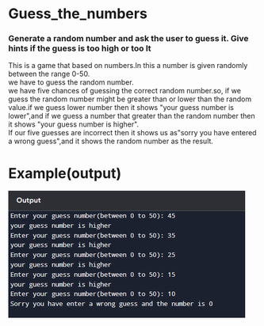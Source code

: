   # Guess_the_numbers
### Generate a random number and ask the user to guess it. Give hints if the guess is too high or too lt  
 This is a game that based on numbers.In this a number is given randomly between the range 0-50.   
 we have to guess the random number.     
 we have five chances of guessing the correct random number.so, if we guess the random number might be  greater than or lower than the random value.if we guess lower number then it shows "your guess number is lower",and if we guess a number that greater than the random number then it shows "your guess number is higher".   
 If our five guesses are incorrect then it shows us as"sorry you have entered a wrong guess",and it shows the random number as the result.
  
  
  
  
  
  # Example(output)
![Task 2 Output](./../../images/basic-task_2_results.png)